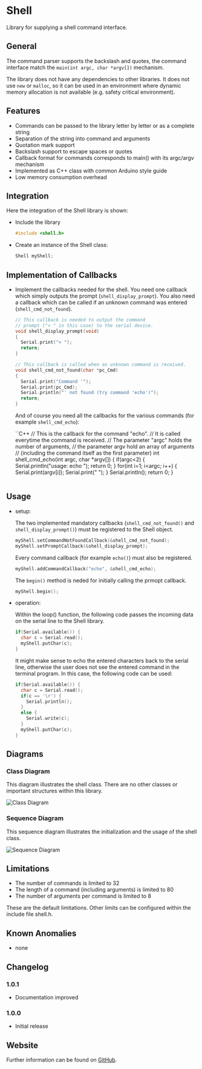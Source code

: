 # Shell

Library for supplying a shell command interface. 


## General

The command parser supports the backslash and quotes, the command interface match the `main(int argc, char *argv[])` mechanism.

The library does not have any dependencies to other libraries.
It does not use `new` or `malloc`, so it can be used in an environment where 
dynamic memory allocation is not available (e.g. safety critical environment).


## Features

* Commands can be passed to the library letter by letter or as a complete string
* Separation of the string into command and arguments
* Quotation mark support
* Backslash support to escape spaces or quotes
* Callback format for commands corresponds to main() with its argc/argv mechanism
* Implemented as C++ class with common Arduino style guide
* Low memory consumption overhead


## Integration

Here the integration of the Shell library is shown:

* Include the library

  ```C++
  #include <shell.h>
  ```

* Create an instance of the Shell class:

  ```C++
  Shell myShell;
  ```

## Implementation of Callbacks

* Implement the callbacks needed for the shell. You need one callback which simply outputs the prompt (`shell_display_prompt`). You also need a callback which can be called if an unknown command was entered (`shell_cmd_not_found`). 

  ```C++
  // This callback is needed to output the command 
  // prompt ("> " in this case) to the serial device. 
  void shell_display_prompt(void)
  {
    Serial.print("> ");
    return;
  }

  // This callback is called when an unknown command is received. 
  void shell_cmd_not_found(char *pc_Cmd)
  {
    Serial.print("Command '");
    Serial.print(pc_Cmd);
    Serial.println("' not found (try command 'echo')");
    return;
  }
  ```

  And of course you need all the callbacks for the various commands (for example `shell_cmd_echo`):

  ``C++
  // This is the callback for the command "echo". 
  // It is called everytime the command is received.
  // The parameter "argc" holds the number of arguments, 
  // the parameter argv hold an array of arguments  
  // (including the command itself as the first parameter) 
  int shell_cmd_echo(int argc, char *argv[])
  {
    if(argc<2) {
      Serial.println("usage: echo <text>");
      return 0;
    }
    for(int i=1; i<argc; i++) {
      Serial.print(argv[i]);
      Serial.print(" ");
    }
    Serial.println();
    return 0;
  }
  ```

## Usage

* setup:

  The two implemented mandatory callbacks (`shell_cmd_not_found()` and `shell_display_prompt()`) must be registered to the Shell object.

  ```C++
  myShell.setCommandNotFoundCallback(&shell_cmd_not_found);
  myShell.setPromptCallback(&shell_display_prompt);
  ```

  Every command callback (for example `echo()`) must also be registered.

  ```C++
  myShell.addCommandCallback("echo", &shell_cmd_echo);
  ```

  The `begin()` method is neded for initially calling the prmopt callback. 

  ```C++
  myShell.begin();
  ```

* operation: 

  Within the loop() function, the following code passes the incoming data on the serial line to the Shell library.  

  ```C++
  if(Serial.available()) {
    char c = Serial.read();
    myShell.putChar(c);
  }
  ```

  It might make sense to echo the entered characters back to the serial line, otherwise the user does not see the entered command in the terminal program. In this case, the following code can be used:

  ```C++
  if(Serial.available()) {
    char c = Serial.read();
    if(c == '\r') {
      Serial.println(); 
    } 
    else {
      Serial.write(c);
    }
    myShell.putChar(c);
  }
  ```

## Diagrams

### Class Diagram

This diagram illustrates the shell class. There are no other classes or important structures within this library.

![Class Diagram](doc/class_diagram.png)

### Sequence Diagram

This sequence diagram illustrates the initialization and the usage of the shell class. 

![Sequence Diagram](doc/sequence_diagram.png)


## Limitations
                                               
* The number of commands is limited to 32 
* The length of a command (including arguments) is limited to 80
* The number of arguments per command is limited to 8

These are the default limitations. Other limits can be configured within the include file shell.h.


## Known Anomalies

* none


## Changelog

### 1.0.1

* Documentation improved

### 1.0.0

* Initial release


## Website

Further information can be found on [GitHub](https://github.com/steftri/shell).

